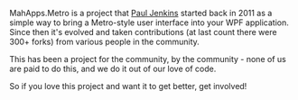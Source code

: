 MahApps.Metro is a project that [Paul Jenkins](http://vikingco.de/) started back in 2011 as a simple way to bring a Metro-style user interface into your WPF application. 
Since then it's evolved and taken contributions (at last count there were 300+ forks) from various people in the community.

This has been a project for the community, by the community - none of us are paid to do this, and we do it out of our love of code.

So if you love this project and want it to get better, get involved!